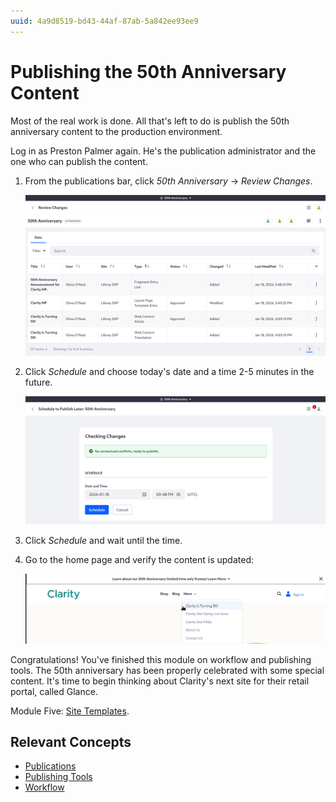 ```yaml
---
uuid: 4a9d8519-bd43-44af-87ab-5a842ee93ee9
---
```

# Publishing the 50th Anniversary Content

Most of the real work is done. All that's left to do is publish the 50th anniversary content to the production environment.

Log in as Preston Palmer again. He's the publication administrator and the one who can publish the content.

1. From the publications bar, click _50th Anniversary_ &rarr; _Review Changes_.

   ![The 50th anniversary content is in place.](./publishing-the-50th-anniversary-content/images/01.png)

1. Click _Schedule_ and choose today's date and a time 2-5 minutes in the future.

   ![Schedule the publication for the perfect time.](./publishing-the-50th-anniversary-content/images/02.png)

1. Click _Schedule_ and wait until the time.

1. Go to the home page and verify the content is updated:

   ![Clarity's 50th anniversary event is live.](./publishing-the-50th-anniversary-content/images/03.png)

Congratulations! You've finished this module on workflow and publishing tools. The 50th anniversary has been properly celebrated with some special content. It's time to begin thinking about Clarity's next site for their retail portal, called Glance.

Module Five: [Site Templates](../site-templates.md).

## Relevant Concepts

* [Publications](https://learn.liferay.com/w/dxp/site-building/publishing-tools/publications)
* [Publishing Tools](https://learn.liferay.com/w/dxp/site-building/publishing-tools)
* [Workflow](https://learn.liferay.com/w/dxp/process-automation/workflow)

